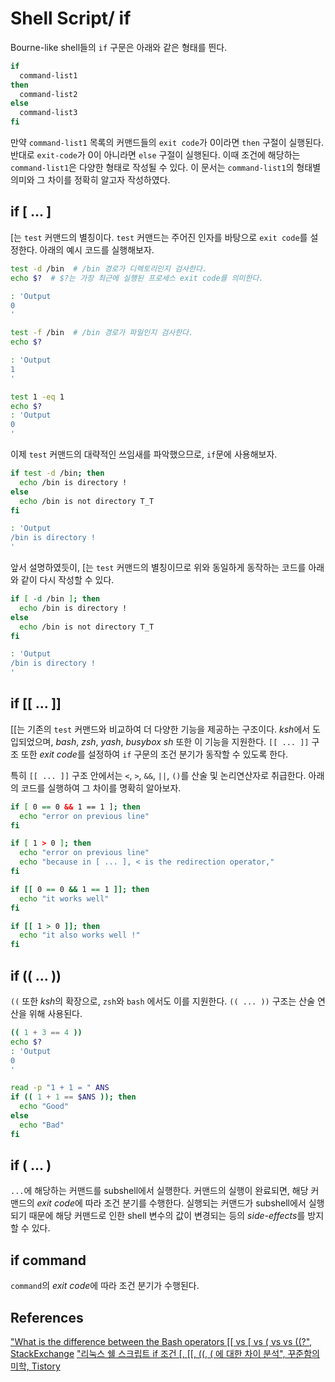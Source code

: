 # Shell Script/ if

Bourne-like shell들의 `if` 구문은 아래와 같은 형태를 띈다.

``` bash
if
  command-list1
then
  command-list2
else
  command-list3
fi
```

만약 `command-list1` 목록의 커맨드들의 `exit code`가 0이라면 `then` 구절이 실행된다. 반대로 `exit-code`가 0이 아니라면 `else` 구절이 실행된다. 이때 조건에 해당하는 `command-list1`은 다양한 형태로 작성될 수 있다. 이 문서는 `command-list1`의 형태별 의미와 그 차이를 정확히 알고자 작성하였다.

## if \[ ... \]

\[는 `test` 커맨드의 별칭이다. `test` 커맨드는 주어진 인자를 바탕으로 `exit code`를 설정한다. 아래의 예시 코드를 실행해보자.
   
``` bash
test -d /bin  # /bin 경로가 디렉토리인지 검사한다.
echo $?  # $?는 가장 최근에 실행된 프로세스 exit code를 의미한다.

: 'Output
0
'

test -f /bin  # /bin 경로가 파일인지 검사한다.
echo $?

: 'Output
1
'

test 1 -eq 1
echo $?
: 'Output
0
'
```

이제 `test` 커맨드의 대략적인 쓰임새를 파악했으므로, `if`문에 사용해보자.
   
``` bash
if test -d /bin; then
  echo /bin is directory !
else
  echo /bin is not directory T_T
fi

: 'Output
/bin is directory !
'
```

앞서 설명하였듯이, \[는 `test` 커맨드의 별칭이므로 위와 동일하게 동작하는 코드를 아래와 같이 다시 작성할 수 있다.

``` bash
if [ -d /bin ]; then
  echo /bin is directory !
else
  echo /bin is not directory T_T
fi

: 'Output
/bin is directory !
'
```
   
## if \[\[ ... ]]

\[\[는 기존의 `test` 커맨드와 비교하여 더 다양한 기능을 제공하는 구조이다. *ksh*에서 도입되었으며, *bash*, *zsh*, *yash*, *busybox sh* 또한 이 기능을 지원한다. `[[ ... ]]` 구조 또한 *exit code*를 설정하여 `if` 구문의 조건 분기가 동작할 수 있도록 한다.

특히 `[[ ... ]]` 구조 안에서는 `<`, `>`, `&&`, `||`, `()`를 산술 및 논리연산자로 취급한다. 아래의 코드를 실행하여 그 차이를 명확히 알아보자.

``` bash
if [ 0 == 0 && 1 == 1 ]; then
  echo "error on previous line"
fi

if [ 1 > 0 ]; then
  echo "error on previous line"
  echo "because in [ ... ], < is the redirection operator,"
fi

if [[ 0 == 0 && 1 == 1 ]]; then
  echo "it works well"
fi 

if [[ 1 > 0 ]]; then
  echo "it also works well !"
fi
```

## if \(\( ... ))

`((` 또한 *ksh*의 확장으로, `zsh`와 `bash` 에서도 이를 지원한다. `(( ... ))` 구조는 산술 연산을 위해 사용된다.

``` bash
(( 1 + 3 == 4 ))
echo $?
: 'Output
0
'

read -p "1 + 1 = " ANS
if (( 1 + 1 == $ANS )); then
  echo "Good"
else
  echo "Bad"
fi
```

## if \( ... )

`...`에 해당하는 커맨드를 subshell에서 실행한다. 커맨드의 실행이 완료되면, 해당 커맨드의 *exit code*에 따라 조건 분기를 수행한다. 실행되는 커맨드가 subshell에서 실행되기 때문에 해당 커맨드로 인한 shell 변수의 값이 변경되는 등의 *side-effects*를 방지할 수 있다.

## if command

`command`의 *exit code*에 따라 조건 분기가 수행된다.

## References

["What is the difference between the Bash operators \[\[ vs \[ vs \( vs vs \(\(?", StackExchange](https://www.naver.com)
["리눅스 쉘 스크립트 if 조건 \[, \[\[, \(\(, \( 에 대한 차이 분석", 꾸준함의 미학, Tistory](https://paradise7.tistory.com/42)
